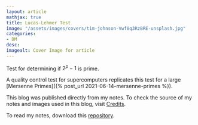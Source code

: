 ```yaml
---
layout: article
mathjax: true
title: Lucas-Lehmer Test
image: "/assets/images/covers/tim-johnson-Vwf8q3RzBRE-unsplash.jpg"
categories:
- DM
desc:   
imagealt: Cover Image for article
---
```


Test for determining if $2^{p} - 1$ is prime.

































































































































































































































































































































































































A quality control test for supercomputers replicates this test for a large [Mersenne Primes]({% post_url 2021-06-14-mersenne-primes %}).

This blog was published directly from my notes.
To check the source of my notes and images used in this blog, visit <a href="/credits.html" target="_blank">Credits</a>.

To read my notes, download this <a href="https://github.com/bovem/CS" target="blank">repository</a>.